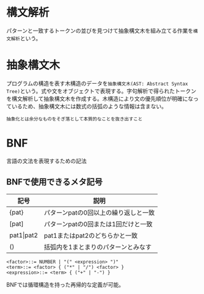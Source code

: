 # 構文解析

パターンと一致するトークンの並びを見つけて抽象構文木を組み立てる作業を`構文解析`という。

# 抽象構文木

プログラムの構造を表す木構造のデータを`抽象構文木(AST: Abstract Syntax Tree)`という。式や文をオブジェクトで表現する。字句解析で得られたトークンを構文解析して抽象構文木を作成する。木構造により文の優先順位が明確になっているため、抽象構文木には数式の括弧のような情報は含まない。

```
抽象化とは余分なものをそぎ落として本質的なことを抜き出すこと
```

# BNF
言語の文法を表現するための記法

## BNFで使用できるメタ記号
| 記号 | 説明 |
| ---- | ---- |
| {pat} | パターンpatの0回以上の繰り返しと一致 |
| [pat] | パターンpatの0回または1回だけと一致 |
| pat1\|pat2 | pat1またはpat2のどちらかと一致 |
| () | 括弧内を1まとまりのパターンとみなす |


```
<factor>::= NUMBER | "(" <expression> ")"
<term>::= <factor> { ("*" | "/") <factor> }
<expression>::= <term> { ("+" | "-") }
```

BNFでは循環構造を持った再帰的な定義が可能。
